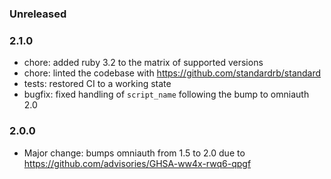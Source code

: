 ### Unreleased

### 2.1.0

* chore: added ruby 3.2 to the matrix of supported versions
* chore: linted the codebase with https://github.com/standardrb/standard
* tests: restored CI to a working state
* bugfix: fixed handling of `script_name` following the bump to omniauth 2.0

### 2.0.0

* Major change: bumps omniauth from 1.5 to 2.0 due to https://github.com/advisories/GHSA-ww4x-rwq6-qpgf
